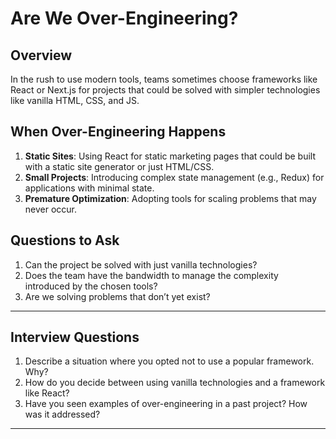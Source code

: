# Are We Over-Engineering?

## Overview

In the rush to use modern tools, teams sometimes choose frameworks like React or Next.js for projects that could be solved with simpler technologies like vanilla HTML, CSS, and JS.

## When Over-Engineering Happens

1. **Static Sites**: Using React for static marketing pages that could be built with a static site generator or just HTML/CSS.
2. **Small Projects**: Introducing complex state management (e.g., Redux) for applications with minimal state.
3. **Premature Optimization**: Adopting tools for scaling problems that may never occur.

## Questions to Ask

1. Can the project be solved with just vanilla technologies?
2. Does the team have the bandwidth to manage the complexity introduced by the chosen tools?
3. Are we solving problems that don’t yet exist?

---

## Interview Questions

1. Describe a situation where you opted not to use a popular framework. Why?
2. How do you decide between using vanilla technologies and a framework like React?
3. Have you seen examples of over-engineering in a past project? How was it addressed?

---

